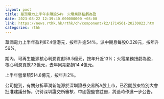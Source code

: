 ```yaml
---
layout: post
title: 華潤電力上半年多賺逾54%　火電業務扭虧為盈
date: 2023-08-22 12:39:40.000000000 +08:00
link: https://news.rthk.hk/rthk/ch/component/k2/1714561-20230822.htm
categories: rthk
---
```


華潤電力上半年盈利67.4億港元，按年升逾54%。派中期息每股0.328元，按年升56%。

期內，可再生能源核心利潤貢獻59.5億元，按年升近13%；火電業務扭虧為盈，核心利潤貢獻7.3億元，去年同期虧損14.4億元。

上半年營業額514.8億元，按年升2%。

公司提到，有關分拆華潤新能源於深圳證券交易所A股上市，已召開股東特別大會批准建議分拆，仍待深圳證交所審核、中國證監會註冊，將適時作進一步公告。
